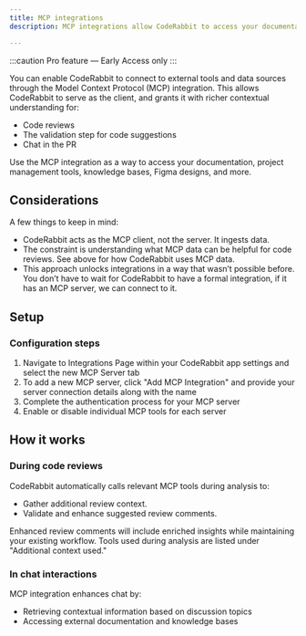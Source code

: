 ```yaml
---
title: MCP integrations
description: MCP integrations allow CodeRabbit to access your documentation, project management tools, knowledge bases, Figma designs, and more.

---
```

:::caution
Pro feature — Early Access only
:::

You can enable CodeRabbit to connect to external tools and data sources through the Model Context Protocol (MCP) integration. This allows CodeRabbit to serve as the client, and grants it with richer contextual understanding for:

- Code reviews  
- The validation step for code suggestions  
- Chat in the PR

Use the MCP integration as a way to access your documentation, project management tools, knowledge bases, Figma designs, and more. 

## Considerations

A few things to keep in mind:

- CodeRabbit acts as the MCP client, not the server. It ingests data.   
- The constraint is understanding what  MCP data can be helpful for code reviews. See above for how CodeRabbit uses MCP data.   
- This approach unlocks integrations in a way that wasn’t possible before. You don’t have to wait for CodeRabbit to have a formal integration, if it has an MCP server, we can connect to it.

## Setup

### Configuration steps

1. Navigate to Integrations Page within your CodeRabbit app settings and select the new MCP Server tab  
2. To add a new MCP server, click "Add MCP Integration" and provide your server connection details along with the name  
3. Complete the authentication process for your MCP server  
4. Enable or disable individual MCP tools for each server

## How it works

### During code reviews

CodeRabbit automatically calls relevant MCP tools during analysis to:

* Gather additional review context.  
* Validate and enhance suggested review comments.

Enhanced review comments will include enriched insights while maintaining your existing workflow. Tools used during analysis are listed under "Additional context used."

### In chat interactions

MCP integration enhances chat by:

* Retrieving contextual information based on discussion topics  
* Accessing external documentation and knowledge bases

